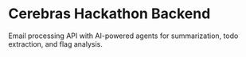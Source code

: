 # Cerebras Hackathon Backend

Email processing API with AI-powered agents for summarization, todo extraction, and flag analysis.
